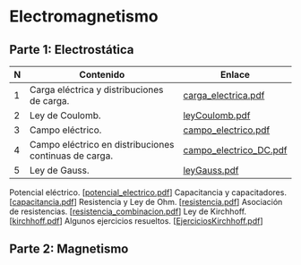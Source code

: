 # Electromagnetismo

## Parte 1: Electrostática

| N | Contenido | Enlace |
| --- | --- | --- |
| 1 | Carga eléctrica y distribuciones de carga. | [carga_electrica.pdf](Files/electromagnetismo/carga_electrica.pdf) |
| 2 | Ley de Coulomb. | [leyCoulomb.pdf](Files/electromagnetismo/leyCoulomb.pdf) |
| 3 | Campo eléctrico. | [campo_electrico.pdf](Files/electromagnetismo/campo_electrico.pdf) |
| 4 | Campo eléctrico en distribuciones continuas de carga. | [campo_electrico_DC.pdf](Files/electromagnetismo/campo_electrico_DC.pdf) |
| 5 | Ley de Gauss. | [leyGauss.pdf](Files/electromagnetismo/leyGauss.pdf) |

Potencial eléctrico. [[potencial_electrico.pdf](Files/electromagnetismo/potencial_electrico.pdf)]
Capacitancia y capacitadores. [[capacitancia.pdf](Files/electromagnetismo/capacitancia.pdf)]
Resistencia y Ley de Ohm. [[resistencia.pdf](Files/electromagnetismo/resistencia.pdf)]
Asociación de resistencias. [[resistencia_combinacion.pdf](Files/electromagnetismo/resistencia_combinacion.pdf)]
Ley de Kirchhoff. [[kirchhoff.pdf](Files/electromagnetismo/kirchhoff.pdf)]
Algunos ejercicios resueltos. [[EjerciciosKirchhoff.pdf](Files/electromagnetismo/EjerciciosKirchhoff.pdf)]

## Parte 2: Magnetismo

